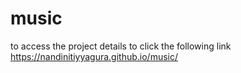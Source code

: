 # music
to access the project details to click the following link
 https://nandinitiyyagura.github.io/music/
